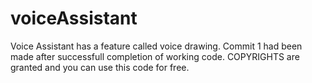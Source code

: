 # voiceAssistant
Voice Assistant has a feature called voice drawing. Commit 1 had been made after successfull completion of working code.
COPYRIGHTS are granted and you can use this code for free.
